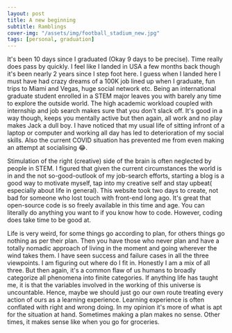 ```yaml
---
layout: post
title: A new beginning
subtitle: Ramblings
cover-img: "/assets/img/football_stadium_new.jpg"
tags: [personal, graduation]
---
```


It's been 10 days since I graduated (Okay 9 days to be precise). Time really does pass by quickly. I feel like I landed in USA a few months back though it's been nearly 2 years since I step foot here. I guess when I landed here I must have had crazy dreams of a 100K job lined up when I graduate, fun trips to Miami and Vegas, huge social network etc. Being an international graduate student enrolled in a STEM major leaves you with barely any time to explore the outside world. The high academic workload coupled with internship and job search makes sure that you don't slack off. It's good in a way though, keeps you mentally active but then again, all work and no play makes Jack a dull boy. I have noticed that my usual life of sitting infront of a laptop or computer and working all day has led to deterioration of my social skills. Also the current COVID situation has prevented me from even making an attempt at socialising 😂. 

Stimulation of the right (creative) side of the brain is often neglected by people in STEM. I figured that given the current circumstances the world is in and the not so-good-outlook of my job-search efforts, starting a blog is a good way to motivate myself, tap into my creative self and stay upbeat( especially about life in general). This website took two days to create, not bad for someone who lost touch with front-end long ago. It's great that open-source code is so freely available in this time and age. You can literally do anything you want to if you know how to code. However, coding does take time to be good at.

Life is very weird, for some things go according to plan, for others things go nothing as per their plan. Then you have those who never plan and have a totally nomadic approach of living in the moment and going wherever the wind takes them. I have seen success and failure cases in all the three viewpoints. I am figuring out where do I fit in. Honestly I am a mix of all three. But then again, it's a common flaw of us humans to broadly categorize all phenomena into finite categories. If anything life has taught me, it is that the variables involved in the working of this universe is uncountable. Hence, maybe we should just go our own route treating every action of ours as a learning experience. Learning experience is often conflated with right and wrong doing. In my opinion it's more of what is apt for the situation at hand. Sometimes making a plan makes no sense. Other times, it makes sense like when you go for groceries.


